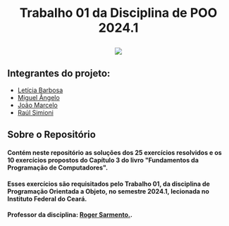 <h1 align="center">
    <p> Trabalho 01 da Disciplina de POO 2024.1
    <div>
    <img src=https://img.shields.io/badge/Java-ED8B00?style=for-the-badge&logo=openjdk&logoColor=white>
</h1>

## Integrantes do projeto:
* [Letícia Barbosa](https://github.com/aleticiabarbosa)
* [Miguel Ângelo](https://github.com/miangelw)
* [João Marcelo](https://github.com/jmcolombini)
* [Raúl Simioni](https://github.com/raulscarvalho)

## Sobre o Repositório
#### Contém neste repositório as soluções dos 25 exercícios resolvidos e os 10 exercícios propostos do Capítulo 3 do livro "Fundamentos da Programação de Computadores".

#### Esses exercícios são requisitados pelo Trabalho 01, da disciplina de Programação Orientada a Objeto, no semestre 2024.1, lecionada no Instituto Federal do Ceará. 

#### Professor da disciplina: [Roger Sarmento.](https://github.com/rogermsarmento).
